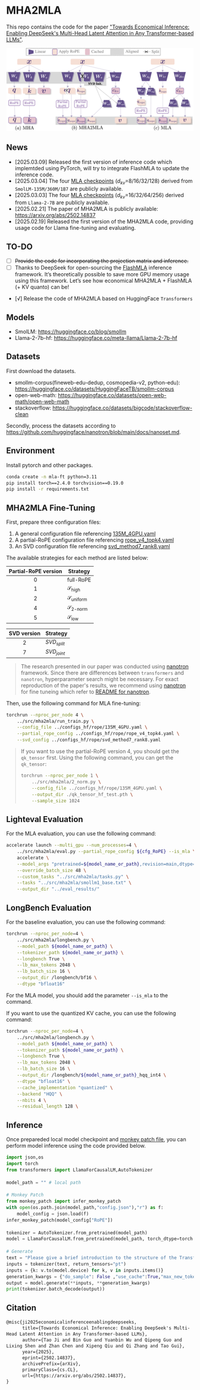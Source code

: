 # MHA2MLA

This repo contains the code for the paper ["Towards Economical Inference: Enabling DeepSeek's Multi-Head Latent Attention in Any Transformer-based LLMs"](https://arxiv.org/abs/2502.14837).

![alt text](img/overview.png)

## News

- [2025.03.09] Released the first version of inference code which implemtded using PyTorch, will try to integrate FlashMLA to update the inference code.
- [2025.03.04] The four [MLA checkpoints](https://huggingface.co/collections/fnlp/mha2mla-67c51287dfc6cd46127e1b92) ($d_{kv}$=8/16/32/128) derived from `SmolLM-135M/360M/1B7` are publicly available.
- [2025.03.03] The four [MLA checkpoints](https://huggingface.co/collections/fnlp/mha2mla-67c51287dfc6cd46127e1b92) ($d_{kv}$=16/32/64/256) derived from `Llama-2-7B` are publicly available.
- [2025.02.21] The paper of MHA2MLA is publicly available: https://arxiv.org/abs/2502.14837
- [2025.02.19] Released the first version of the MHA2MLA code, providing usage code for Llama fine-tuning and evaluating.

## TO-DO

- [ ] ~~Provide the code for incorporating the projection matrix and inference.~~
- [ ] Thanks to DeepSeek for open-sourcing the [FlashMLA](https://github.com/deepseek-ai/FlashMLA) inference framework. It’s theoretically possible to save more GPU memory usage using this framework. Let’s see how economical MHA2MLA + FlashMLA (+ KV quanto) can be!
- [√] Release the code of MHA2MLA based on HuggingFace `Transformers`

## Models

- SmolLM: https://huggingface.co/blog/smollm
- Llama-2-7b-hf: https://huggingface.co/meta-llama/Llama-2-7b-hf

## Datasets

First download the datasets.

- smollm-corpus(fineweb-edu-dedup, cosmopedia-v2, python-edu): https://huggingface.co/datasets/HuggingFaceTB/smollm-corpus
- open-web-math: https://huggingface.co/datasets/open-web-math/open-web-math
- stackoverflow: https://huggingface.co/datasets/bigcode/stackoverflow-clean

Secondly, process the datasets according to https://github.com/huggingface/nanotron/blob/main/docs/nanoset.md.

## Environment

Install pytorch and other packages.

```sh
conda create -n mla-ft python=3.11
pip install torch==2.4.0 torchvision==0.19.0
pip install -r requirements.txt
```

## MHA2MLA Fine-Tuning

First, prepare three configuration files:
1. A general configuration file referencing [135M_4GPU.yaml](./configs_hf/rope/135M_4GPU.yaml)
2. A partial-RoPE configuration file referencing [rope_v4_topk4.yaml](./configs_hf/rope/rope_v4_topk4.yaml)
3. An SVD configuration file referencing [svd_method7_rank8.yaml](./configs_hf/rope/svd_method7_rank8.yaml)

The available strategies for each method are listed below:

| Partial-RoPE version | Strategy                       |
| :------------------: | ------------------------------ |
|          0           | full-RoPE                      |
|          1           | $\mathcal{S}_{\text{high}}$    |
|          2           | $\mathcal{S}_{\text{uniform}}$ |
|          4           | $\mathcal{S}_{\text{2-norm}}$  |
|          5           | $\mathcal{S}_{\text{low}}$   |

| SVD version | Strategy          |
| :---------: | ---------------- |
|      2      | $SVD_{split}$ |
|      7      | $SVD_{joint}$ |

> The research presented in our paper was conducted using [nanotron](https://github.com/huggingface/nanotron) framework. Since there are differences between `transformers` and `nanotron`, hyperparameter search might be necessary. For exact reproduction of the paper's results, we recommend using [nanotron](https://github.com/huggingface/nanotron) for fine tuneing which refer to [README for nanotron](./src/mha2mla_nt/README.md).

Then, use the following command for MLA fine-tuning:
```sh
torchrun --nproc_per_node 4 \
    ../src/mha2mla/run_train.py \
    --config_file ../configs_hf/rope/135M_4GPU.yaml \
    --partial_rope_config ../configs_hf/rope/rope_v4_topk4.yaml \
    --svd_config ../configs_hf/rope/svd_method7_rank8.yaml
```


> If you want to use the partial-RoPE version 4, you should get the `qk_tensor` first.
> Using the following command, you can get the `qk_tensor`:
>
> ```sh
> torchrun --nproc_per_node 1 \
>     ../src/mha2mla/2_norm.py \
>     --config_file ../configs_hf/rope/135M_4GPU.yaml \
>     --output_dir ./qk_tensor_hf_test.pth \
>     --sample_size 1024
> ```

## Lighteval Evaluation

For the MLA evaluation, you can use the following command:

```sh
accelerate launch --multi_gpu --num_processes=4 \
    ../src/mha2mla/eval.py --partial_rope_config ${cfg_RoPE} --is_mla \
    accelerate \
    --model_args "pretrained=${model_name_or_path},revision=main,dtype=bfloat16,max_length=2048" \
    --override_batch_size 48 \
    --custom_tasks "../src/mha2mla/tasks.py" \
    --tasks "../src/mha2mla/smollm1_base.txt" \
    --output_dir "../eval_results/"
```

## LongBench Evaluation

For the baseline evaluation, you can use the following command:

```sh
torchrun --nproc_per_node=4 \
    ../src/mha2mla/longbench.py \
    --model_path ${model_name_or_path} \
    --tokenizer_path ${model_name_or_path} \
    --longbench True \
    --lb_max_tokens 2048 \
    --lb_batch_size 16 \
    --output_dir /longbench/bf16 \
    --dtype "bfloat16"
```

For the MLA model, you should add the parameter `--is_mla` to the command.

If you want to use the quantized KV cache, you can use the following command:

```sh
torchrun --nproc_per_node=4 \
    ../src/mha2mla/longbench.py \
    --model_path ${model_name_or_path} \
    --tokenizer_path ${model_name_or_path} \
    --longbench True \
    --lb_max_tokens 2048 \
    --lb_batch_size 16 \
    --output_dir /longbench/${model_name_or_path}_hqq_int4 \
    --dtype "bfloat16" \
    --cache_implementation "quantized" \
    --backend "HQQ" \
    --nbits 4 \
    --residual_length 128 \
```

## Inference

Once prepareded local model checkpoint and [monkey patch file](../src/mha2mla/monkey_patch.py), you can perform model inference using the code provided below.

```python
import json,os
import torch
from transformers import LlamaForCausalLM,AutoTokenizer

model_path = "" # local path

# Monkey Patch
from monkey_patch import infer_monkey_patch
with open(os.path.join(model_path,"config.json"),"r") as f:
    model_config = json.load(f)
infer_monkey_patch(model_config["RoPE"])

tokenizer = AutoTokenizer.from_pretrained(model_path)
model = LlamaForCausalLM.from_pretrained(model_path, torch_dtype=torch.bfloat16).cuda()

# Generate
text = "Please give a brief introduction to the structure of the Transformer."
inputs = tokenizer(text, return_tensors="pt")
inputs = {k: v.to(model.device) for k, v in inputs.items()}
generation_kwargs = {"do_sample": False ,"use_cache":True,"max_new_tokens": 128}
output = model.generate(**inputs, **generation_kwargs)
print(tokenizer.batch_decode(output))
```

## Citation
```
@misc{ji2025economicalinferenceenablingdeepseeks,
      title={Towards Economical Inference: Enabling DeepSeek's Multi-Head Latent Attention in Any Transformer-based LLMs}, 
      author={Tao Ji and Bin Guo and Yuanbin Wu and Qipeng Guo and Lixing Shen and Zhan Chen and Xipeng Qiu and Qi Zhang and Tao Gui},
      year={2025},
      eprint={2502.14837},
      archivePrefix={arXiv},
      primaryClass={cs.CL},
      url={https://arxiv.org/abs/2502.14837}, 
}
```